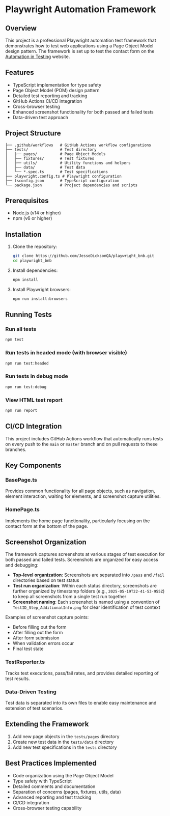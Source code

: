 # Playwright Automation Framework

## Overview
This project is a professional Playwright automation test framework that demonstrates how to test web applications using a Page Object Model design pattern. The framework is set up to test the contact form on the [Automation in Testing](https://automationintesting.online/) website.

## Features
- TypeScript implementation for type safety
- Page Object Model (POM) design pattern
- Detailed test reporting and tracking
- GitHub Actions CI/CD integration
- Cross-browser testing
- Enhanced screenshot functionality for both passed and failed tests
- Data-driven test approach

## Project Structure
```
├── .github/workflows   # GitHub Actions workflow configurations
├── tests/              # Test directory
│   ├── pages/          # Page Object Models
│   ├── fixtures/       # Test fixtures
│   ├── utils/          # Utility functions and helpers
│   ├── data/           # Test data
│   └── *.spec.ts       # Test specifications
├── playwright.config.ts # Playwright configuration
├── tsconfig.json       # TypeScript configuration
└── package.json        # Project dependencies and scripts
```

## Prerequisites
- Node.js (v14 or higher)
- npm (v6 or higher)

## Installation
1. Clone the repository:
   ```bash
   git clone https://github.com/JesseDicksonQA/playwright_bnb.git
   cd playwright_bnb
   ```

2. Install dependencies:
   ```bash
   npm install
   ```

3. Install Playwright browsers:
   ```bash
   npm run install:browsers
   ```

## Running Tests

### Run all tests
```bash
npm test
```

### Run tests in headed mode (with browser visible)
```bash
npm run test:headed
```

### Run tests in debug mode
```bash
npm run test:debug
```

### View HTML test report
```bash
npm run report
```

## CI/CD Integration
This project includes GitHub Actions workflow that automatically runs tests on every push to the `main` or `master` branch and on pull requests to these branches.

## Key Components

### BasePage.ts
Provides common functionality for all page objects, such as navigation, element interaction, waiting for elements, and screenshot capture utilities.

### HomePage.ts
Implements the home page functionality, particularly focusing on the contact form at the bottom of the page.

## Screenshot Organization
The framework captures screenshots at various stages of test execution for both passed and failed tests. Screenshots are organized for easy access and debugging:

- **Top-level organization**: Screenshots are separated into `/pass` and `/fail` directories based on test status
- **Test run organization**: Within each status directory, screenshots are further organized by timestamp folders (e.g., `2025-05-19T22-41-53-955Z`) to keep all screenshots from a single test run together
- **Screenshot naming**: Each screenshot is named using a convention of `TestID_Step_AdditionalInfo.png` for clear identification of test context

Examples of screenshot capture points:
- Before filling out the form
- After filling out the form
- After form submission
- When validation errors occur
- Final test state

### TestReporter.ts
Tracks test executions, pass/fail rates, and provides detailed reporting of test results.

### Data-Driven Testing
Test data is separated into its own files to enable easy maintenance and extension of test scenarios.

## Extending the Framework

1. Add new page objects in the `tests/pages` directory
2. Create new test data in the `tests/data` directory
3. Add new test specifications in the `tests` directory

## Best Practices Implemented

- Code organization using the Page Object Model
- Type safety with TypeScript
- Detailed comments and documentation
- Separation of concerns (pages, fixtures, utils, data)
- Advanced reporting and test tracking
- CI/CD integration
- Cross-browser testing capability
